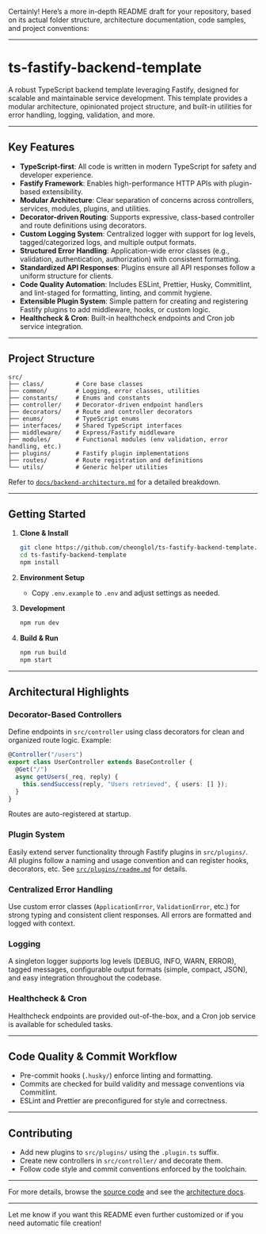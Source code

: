 Certainly! Here’s a more in-depth README draft for your repository, based on its actual folder structure, architecture documentation, code samples, and project conventions:

---

# ts-fastify-backend-template

A robust TypeScript backend template leveraging Fastify, designed for scalable and maintainable service development. This template provides a modular architecture, opinionated project structure, and built-in utilities for error handling, logging, validation, and more.

---

## Key Features

- **TypeScript-first**: All code is written in modern TypeScript for safety and developer experience.
- **Fastify Framework**: Enables high-performance HTTP APIs with plugin-based extensibility.
- **Modular Architecture**: Clear separation of concerns across controllers, services, modules, plugins, and utilities.
- **Decorator-driven Routing**: Supports expressive, class-based controller and route definitions using decorators.
- **Custom Logging System**: Centralized logger with support for log levels, tagged/categorized logs, and multiple output formats.
- **Structured Error Handling**: Application-wide error classes (e.g., validation, authentication, authorization) with consistent formatting.
- **Standardized API Responses**: Plugins ensure all API responses follow a uniform structure for clients.
- **Code Quality Automation**: Includes ESLint, Prettier, Husky, Commitlint, and lint-staged for formatting, linting, and commit hygiene.
- **Extensible Plugin System**: Simple pattern for creating and registering Fastify plugins to add middleware, hooks, or custom logic.
- **Healthcheck & Cron**: Built-in healthcheck endpoints and Cron job service integration.

---

## Project Structure

```
src/
├── class/         # Core base classes
├── common/        # Logging, error classes, utilities
├── constants/     # Enums and constants
├── controller/    # Decorator-driven endpoint handlers
├── decorators/    # Route and controller decorators
├── enums/         # TypeScript enums
├── interfaces/    # Shared TypeScript interfaces
├── middleware/    # Express/Fastify middleware
├── modules/       # Functional modules (env validation, error handling, etc.)
├── plugins/       # Fastify plugin implementations
├── routes/        # Route registration and definitions
└── utils/         # Generic helper utilities
```
Refer to [`docs/backend-architecture.md`](https://github.com/cheonglol/ts-fastify-backend-template/blob/main/docs/backend-architecture.md) for a detailed breakdown.

---

## Getting Started

1. **Clone & Install**
   ```bash
   git clone https://github.com/cheonglol/ts-fastify-backend-template.git
   cd ts-fastify-backend-template
   npm install
   ```

2. **Environment Setup**
   - Copy `.env.example` to `.env` and adjust settings as needed.

3. **Development**
   ```bash
   npm run dev
   ```

4. **Build & Run**
   ```bash
   npm run build
   npm start
   ```

---

## Architectural Highlights

### Decorator-Based Controllers

Define endpoints in `src/controller` using class decorators for clean and organized route logic. Example:
```typescript
@Controller("/users")
export class UserController extends BaseController {
  @Get("/")
  async getUsers(_req, reply) {
    this.sendSuccess(reply, "Users retrieved", { users: [] });
  }
}
```
Routes are auto-registered at startup.

### Plugin System

Easily extend server functionality through Fastify plugins in `src/plugins/`. All plugins follow a naming and usage convention and can register hooks, decorators, etc. See [`src/plugins/readme.md`](https://github.com/cheonglol/ts-fastify-backend-template/blob/main/src/plugins/readme.md) for details.

### Centralized Error Handling

Use custom error classes (`ApplicationError`, `ValidationError`, etc.) for strong typing and consistent client responses. All errors are formatted and logged with context.

### Logging

A singleton logger supports log levels (DEBUG, INFO, WARN, ERROR), tagged messages, configurable output formats (simple, compact, JSON), and easy integration throughout the codebase.

### Healthcheck & Cron

Healthcheck endpoints are provided out-of-the-box, and a Cron job service is available for scheduled tasks.

---

## Code Quality & Commit Workflow

- Pre-commit hooks (`.husky/`) enforce linting and formatting.
- Commits are checked for build validity and message conventions via Commitlint.
- ESLint and Prettier are preconfigured for style and correctness.

---

## Contributing

- Add new plugins to `src/plugins/` using the `.plugin.ts` suffix.
- Create new controllers in `src/controller/` and decorate them.
- Follow code style and commit conventions enforced by the toolchain.

---

For more details, browse the [source code](https://github.com/cheonglol/ts-fastify-backend-template) and see the [architecture docs](https://github.com/cheonglol/ts-fastify-backend-template/blob/main/docs/backend-architecture.md).

---

Let me know if you want this README even further customized or if you need automatic file creation!
